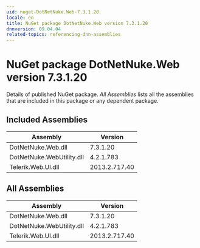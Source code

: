```yaml
---
uid: nuget-DotNetNuke.Web-7.3.1.20
locale: en
title: NuGet package DotNetNuke.Web version 7.3.1.20
dnnversion: 09.04.04
related-topics: referencing-dnn-assemblies
---
```


# NuGet package DotNetNuke.Web version 7.3.1.20
Details of published NuGet package.
*All Assemblies* lists all the assemblies that are included in this package or any dependent package.

## Included Assemblies

|Assembly|Version|
|---|---|
|DotNetNuke.Web.dll|7.3.1.20|
|DotNetNuke.WebUtility.dll|4.2.1.783|
|Telerik.Web.UI.dll|2013.2.717.40|

## All Assemblies

|Assembly|Version|
|---|---|
|DotNetNuke.Web.dll|7.3.1.20|
|DotNetNuke.WebUtility.dll|4.2.1.783|
|Telerik.Web.UI.dll|2013.2.717.40|

